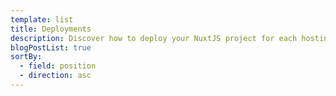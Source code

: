 ```yaml
---
template: list
title: Deployments
description: Discover how to deploy your NuxtJS project for each hosting provider.
blogPostList: true
sortBy:
  - field: position
  - direction: asc
---
```

